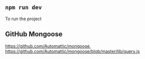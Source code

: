 ## `npm run dev`

To run the project

## GitHub Mongoose

https://github.com/Automattic/mongoose,
https://github.com/Automattic/mongoose/blob/master/lib/query.js
